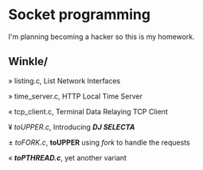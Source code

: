 # Socket programming
I'm planning becoming a hacker so this is my homework.
## Winkle/
» listing.c, List Network Interfaces

» time_server.c, HTTP Local Time Server

« tcp_client.c, Terminal Data Relaying TCP Client

¥ *toUPPER.c*, Introducing ***DJ SELECTA***

± *toFORK.c*, **toUPPER** using *fork* to handle the requests

« ***toPTHREAD.c***, yet another variant